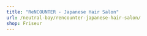 ```yaml
---
title: "ReNCOUNTER - Japanese Hair Salon"
url: /neutral-bay/rencounter-japanese-hair-salon/
shop: Friseur
---
```

